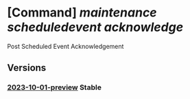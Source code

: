 # [Command] _maintenance scheduledevent acknowledge_

Post Scheduled Event Acknowledgement

## Versions

### [2023-10-01-preview](/Resources/mgmt-plane/L3N1YnNjcmlwdGlvbnMve30vcmVzb3VyY2Vncm91cHMve30vcHJvdmlkZXJzL21pY3Jvc29mdC5jb21wdXRlL3t9L3t9L3Byb3ZpZGVycy9taWNyb3NvZnQubWFpbnRlbmFuY2Uvc2NoZWR1bGVkZXZlbnRzL3t9L2Fja25vd2xlZGdl/2023-10-01-preview.xml) **Stable**

<!-- mgmt-plane /subscriptions/{}/resourcegroups/{}/providers/microsoft.compute/{}/{}/providers/microsoft.maintenance/scheduledevents/{}/acknowledge 2023-10-01-preview -->
